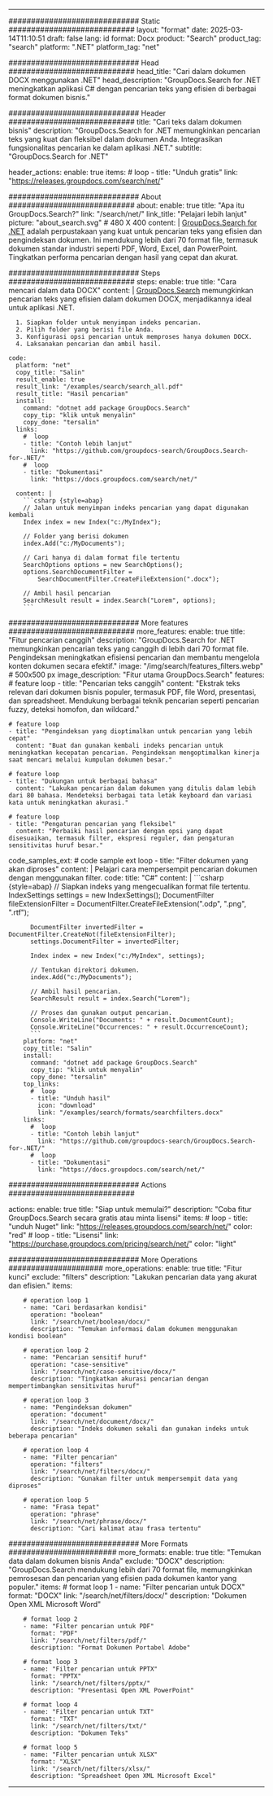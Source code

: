 
---
############################# Static ############################
layout: "format"
date:  2025-03-14T11:10:51
draft: false
lang: id
format: Docx
product: "Search"
product_tag: "search"
platform: ".NET"
platform_tag: "net"

############################# Head ############################
head_title: "Cari dalam dokumen DOCX menggunakan .NET"
head_description: "GroupDocs.Search for .NET meningkatkan aplikasi C# dengan pencarian teks yang efisien di berbagai format dokumen bisnis."

############################# Header ############################
title: "Cari teks dalam dokumen bisnis" 
description: "GroupDocs.Search for .NET memungkinkan pencarian teks yang kuat dan fleksibel dalam dokumen Anda. Integrasikan fungsionalitas pencarian ke dalam aplikasi .NET."
subtitle: "GroupDocs.Search for .NET" 

header_actions:
  enable: true
  items:
    #  loop
    - title: "Unduh gratis"
      link: "https://releases.groupdocs.com/search/net/"
      
############################# About ############################
about:
    enable: true
    title: "Apa itu GroupDocs.Search?"
    link: "/search/net/"
    link_title: "Pelajari lebih lanjut"
    picture: "about_search.svg" # 480 X 400
    content: |
       [GroupDocs.Search for .NET](/search/net/) adalah perpustakaan yang kuat untuk pencarian teks yang efisien dan pengindeksan dokumen. Ini mendukung lebih dari 70 format file, termasuk dokumen standar industri seperti PDF, Word, Excel, dan PowerPoint. Tingkatkan performa pencarian dengan hasil yang cepat dan akurat.

############################# Steps ############################
steps:
    enable: true
    title: "Cara mencari dalam data DOCX"
    content: |
      [GroupDocs.Search](/search/net/) memungkinkan pencarian teks yang efisien dalam dokumen DOCX, menjadikannya ideal untuk aplikasi .NET.
      
      1. Siapkan folder untuk menyimpan indeks pencarian.
      2. Pilih folder yang berisi file Anda.
      3. Konfigurasi opsi pencarian untuk memproses hanya dokumen DOCX.
      4. Laksanakan pencarian dan ambil hasil.
   
    code:
      platform: "net"
      copy_title: "Salin"
      result_enable: true
      result_link: "/examples/search/search_all.pdf"
      result_title: "Hasil pencarian"
      install:
        command: "dotnet add package GroupDocs.Search"
        copy_tip: "klik untuk menyalin"
        copy_done: "tersalin"
      links:
        #  loop
        - title: "Contoh lebih lanjut"
          link: "https://github.com/groupdocs-search/GroupDocs.Search-for-.NET/"
        #  loop
        - title: "Dokumentasi"
          link: "https://docs.groupdocs.com/search/net/"
          
      content: |
        ```csharp {style=abap}
        // Jalan untuk menyimpan indeks pencarian yang dapat digunakan kembali
        Index index = new Index("c:/MyIndex");

        // Folder yang berisi dokumen
        index.Add("c:/MyDocuments");

        // Cari hanya di dalam format file tertentu
        SearchOptions options = new SearchOptions();
        options.SearchDocumentFilter = 
            SearchDocumentFilter.CreateFileExtension(".docx");

        // Ambil hasil pencarian
        SearchResult result = index.Search("Lorem", options);
        ```            

############################# More features ############################
more_features:
  enable: true
  title: "Fitur pencarian canggih"
  description: "GroupDocs.Search for .NET memungkinkan pencarian teks yang canggih di lebih dari 70 format file. Pengindeksan meningkatkan efisiensi pencarian dan membantu mengelola konten dokumen secara efektif."
  image: "/img/search/features_filters.webp" # 500x500 px
  image_description: "Fitur utama GroupDocs.Search"
  features:
    # feature loop
    - title: "Pencarian teks canggih"
      content: "Ekstrak teks relevan dari dokumen bisnis populer, termasuk PDF, file Word, presentasi, dan spreadsheet. Mendukung berbagai teknik pencarian seperti pencarian fuzzy, deteksi homofon, dan wildcard."

    # feature loop
    - title: "Pengindeksan yang dioptimalkan untuk pencarian yang lebih cepat"
      content: "Buat dan gunakan kembali indeks pencarian untuk meningkatkan kecepatan pencarian. Pengindeksan mengoptimalkan kinerja saat mencari melalui kumpulan dokumen besar."

    # feature loop
    - title: "Dukungan untuk berbagai bahasa"
      content: "Lakukan pencarian dalam dokumen yang ditulis dalam lebih dari 80 bahasa. Mendeteksi berbagai tata letak keyboard dan variasi kata untuk meningkatkan akurasi."

    # feature loop
    - title: "Pengaturan pencarian yang fleksibel"
      content: "Perbaiki hasil pencarian dengan opsi yang dapat disesuaikan, termasuk filter, ekspresi reguler, dan pengaturan sensitivitas huruf besar."
      
  code_samples_ext:
    # code sample ext loop
    - title: "Filter dokumen yang akan diproses"
      content: |
        Pelajari cara mempersempit pencarian dokumen dengan menggunakan filter.
      code:
        title: "C#"
        content: |
          ```csharp {style=abap}
          // Siapkan indeks yang mengecualikan format file tertentu.
          IndexSettings settings = new IndexSettings();
          DocumentFilter fileExtensionFilter = 
            DocumentFilter.CreateFileExtension(".odp", ".png", ".rtf");

          DocumentFilter invertedFilter = DocumentFilter.CreateNot(fileExtensionFilter);
          settings.DocumentFilter = invertedFilter;

          Index index = new Index("c:/MyIndex", settings);
              
          // Tentukan direktori dokumen.
          index.Add("c:/MyDocuments");

          // Ambil hasil pencarian.
          SearchResult result = index.Search("Lorem");
          
          // Proses dan gunakan output pencarian.
          Console.WriteLine("Documents: " + result.DocumentCount);
          Console.WriteLine("Occurrences: " + result.OccurrenceCount);
          ```
        platform: "net"
        copy_title: "Salin"
        install:
          command: "dotnet add package GroupDocs.Search"
          copy_tip: "klik untuk menyalin"
          copy_done: "tersalin"
        top_links:
          #  loop
          - title: "Unduh hasil"
            icon: "download"
            link: "/examples/search/formats/searchfilters.docx"
        links:
          #  loop
          - title: "Contoh lebih lanjut"
            link: "https://github.com/groupdocs-search/GroupDocs.Search-for-.NET/"
          #  loop
          - title: "Dokumentasi"
            link: "https://docs.groupdocs.com/search/net/"
            

            


############################# Actions ############################

actions:
  enable: true
  title: "Siap untuk memulai?"
  description: "Coba fitur GroupDocs.Search secara gratis atau minta lisensi"
  items:
    #  loop
    - title: "unduh Nuget"
      link: "https://releases.groupdocs.com/search/net/"
      color: "red"
        #  loop
    - title: "Lisensi"
      link: "https://purchase.groupdocs.com/pricing/search/net/"
      color: "light"


############################# More Operations #####################
more_operations:
    enable: true
    title: "Fitur kunci"
    exclude: "filters"
    description: "Lakukan pencarian data yang akurat dan efisien."
    items: 
          
        # operation loop 1
        - name: "Cari berdasarkan kondisi"
          operation: "boolean"
          link: "/search/net/boolean/docx/"
          description: "Temukan informasi dalam dokumen menggunakan kondisi boolean"

        # operation loop 2
        - name: "Pencarian sensitif huruf"
          operation: "case-sensitive"
          link: "/search/net/case-sensitive/docx/"
          description: "Tingkatkan akurasi pencarian dengan mempertimbangkan sensitivitas huruf"

        # operation loop 3
        - name: "Pengindeksan dokumen"
          operation: "document"
          link: "/search/net/document/docx/"
          description: "Indeks dokumen sekali dan gunakan indeks untuk beberapa pencarian"

        # operation loop 4
        - name: "Filter pencarian"
          operation: "filters"
          link: "/search/net/filters/docx/"
          description: "Gunakan filter untuk mempersempit data yang diproses"

        # operation loop 5
        - name: "Frasa tepat"
          operation: "phrase"
          link: "/search/net/phrase/docx/"
          description: "Cari kalimat atau frasa tertentu"
          
        
          
############################# More Formats ########################
more_formats:
    enable: true
    title: "Temukan data dalam dokumen bisnis Anda"
    exclude: "DOCX"
    description: "GroupDocs.Search mendukung lebih dari 70 format file, memungkinkan pemrosesan dan pencarian yang efisien pada dokumen kantor yang populer."
    items: 
        # format loop 1
        - name: "Filter pencarian untuk DOCX"
          format: "DOCX"
          link: "/search/net/filters/docx/"
          description: "Dokumen Open XML Microsoft Word"
          
        # format loop 2
        - name: "Filter pencarian untuk PDF"
          format: "PDF"
          link: "/search/net/filters/pdf/"
          description: "Format Dokumen Portabel Adobe"
          
        # format loop 3
        - name: "Filter pencarian untuk PPTX"
          format: "PPTX"
          link: "/search/net/filters/pptx/"
          description: "Presentasi Open XML PowerPoint"

        # format loop 4
        - name: "Filter pencarian untuk TXT"
          format: "TXT"
          link: "/search/net/filters/txt/"
          description: "Dokumen Teks"
          
        # format loop 5
        - name: "Filter pencarian untuk XLSX"
          format: "XLSX"
          link: "/search/net/filters/xlsx/"
          description: "Spreadsheet Open XML Microsoft Excel"
  

---